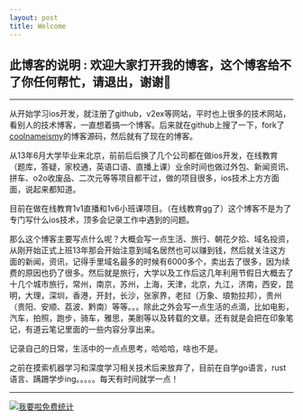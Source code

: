```yaml
---
layout: post
title: Welcome
---
```


## 此博客的说明 : 欢迎大家打开我的博客，这个博客给不了你任何帮忙，请退出，谢谢🙏
----

从开始学习ios开发，就注册了github，v2ex等网站，平时也上很多的技术网站，看别人的技术博客，一直想着搞一个博客。后来就在github上搜了一下，fork了 [coolnameismy](https://github.com/coolnameismy/coolnameismy.github.io)的博客源码，然后就有了现在的博客。

从13年6月大学毕业来北京，前前后后换了几个公司都在做ios开发，在线教育（题库，答疑，家校通，英语口语、直播上课）业余时间也做过外包、新闻资讯、拼车、o2o收废品、二次元等等项目都干过，做的项目很多，ios技术上方方面面，说起来都知道。

目前在做在线教育1v1直播和1v6小班课项目。（在线教育gg了）这个博客不是为了专门写什么ios技术，顶多会记录工作中遇到的问题。

那么这个博客主要写点什么呢？大概会写一点生活、旅行、朝花夕拾、域名投资，从刚开始正式上班13年那会开始注意到域名居然也可以赚到钱，然后就关注这方面的新闻，资讯，记得手里域名最多的时候有6000多个，卖出去了很多，因为续费的原因也扔了很多。然后就是旅行，大学以及工作后这几年利用节假日大概去了十几个城市旅行，常州，南京，苏州，上海，天津，北京，九江，济南，西安，昆明，大理，深圳，香港，开封，长沙，张家界，老挝（万象、琅勃拉邦），贵州（贵阳、安顺、荔波、黔南）等等。。。除此之外会写一点生活的点滴，比如电影，汽车，拍照，跑步，骑车，雅思，美剧等以及转载的文章。还有就是会把在印象笔记，有道云笔记里面的一些内容分享出来。

记录自己的日常，生活中的一点点思考，哈哈哈，啥也不是。

之前在摸索机器学习和深度学习相关技术后来放弃了，目前在自学go语言，rust语言、蹒跚学步ing。。。。。每天有时间就学一点！


---
<script type="text/javascript" src="//js.users.51.la/19729201.js"></script>

<script language="javascript" type="text/javascript" src="//js.users.51.la/19176892.js"></script>
<noscript><a href="//www.51.la/?19176892" target="_blank"><img alt="&#x6211;&#x8981;&#x5566;&#x514D;&#x8D39;&#x7EDF;&#x8BA1;" src="//img.users.51.la/19176892.asp" style="border:none" /></a></noscript>

